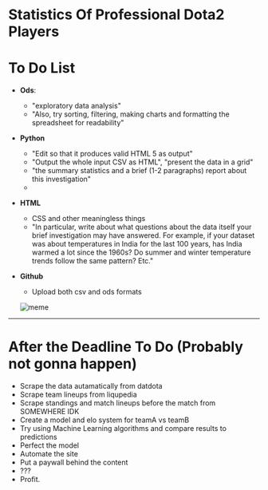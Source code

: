Statistics Of Professional Dota2 Players 
========================


To Do List
=========
- **Ods**:
  - "exploratory data analysis"
  - "Also, try sorting, filtering, making charts and formatting the spreadsheet for readability"
  
- **Python**
  - "Edit so that it produces valid HTML 5 as output"
  - "Output the whole input CSV as HTML",  "present the data in a grid"
  - "the summary statistics and a brief (1-2 paragraphs) report about this investigation"
  - 
  
- **HTML**
  - CSS and other meaningless things
  - "In particular, write about what questions about the data itself your brief investigation may have answered. For
example, if your dataset was about temperatures in India for the last 100 years, has India warmed a lot since the
1960s? Do summer and winter temperature trends follow the same pattern? Etc."

- **Github**
  - Upload both csv and ods formats
  
  ![meme](https://github.com/ituis17/a2-pikrua/blob/master/readme/not.jpg "meme")
------
After the Deadline To Do (Probably not gonna happen)
=========
- Scrape the data autamatically from datdota
- Scrape team lineups from liqupedia
- Scrape standings and match lineups before the match from SOMEWHERE IDK
- Create a model and elo system for teamA vs teamB
- Try using Machine Learning algorithms and compare results to predictions
- Perfect the model
- Automate the site
- Put a paywall behind the content
- ???
- Profit.
